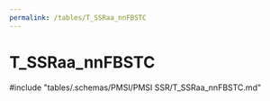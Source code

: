 ```yaml
---
permalink: /tables/T_SSRaa_nnFBSTC
---
```

# T_SSRaa_nnFBSTC

<!-- ATTENTION : Ne pas supprimer ou modifier la ligne ci-dessous -->
#include "tables/.schemas/PMSI/PMSI SSR/T_SSRaa_nnFBSTC.md"
<!-- ATTENTION : Ne pas supprimer ou modifier la ligne ci-dessus -->
